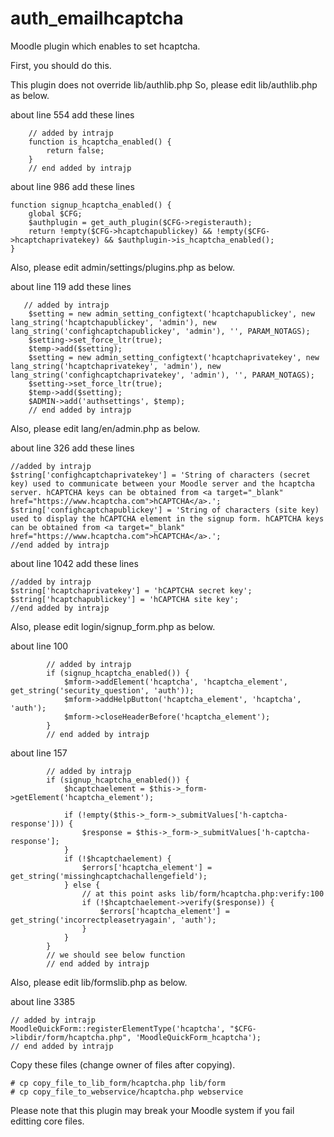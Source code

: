 # auth_emailhcaptcha
Moodle plugin which enables to set hcaptcha.

First, you should do this.

This plugin does not override lib/authlib.php
So, please edit lib/authlib.php as below.

about line 554
add these lines

```
    // added by intrajp
    function is_hcaptcha_enabled() {
        return false;
    }
    // end added by intrajp
```

about line 986
add these lines

```
function signup_hcaptcha_enabled() {
    global $CFG;
    $authplugin = get_auth_plugin($CFG->registerauth);
    return !empty($CFG->hcaptchapublickey) && !empty($CFG->hcaptchaprivatekey) && $authplugin->is_hcaptcha_enabled();
}
```

Also, please edit admin/settings/plugins.php as below.

about line 119
add these lines

```
   // added by intrajp
    $setting = new admin_setting_configtext('hcaptchapublickey', new lang_string('hcaptchapublickey', 'admin'), new lang_string('confighcaptchapublickey', 'admin'), '', PARAM_NOTAGS);
    $setting->set_force_ltr(true);
    $temp->add($setting);
    $setting = new admin_setting_configtext('hcaptchaprivatekey', new lang_string('hcaptchaprivatekey', 'admin'), new lang_string('confighcaptchaprivatekey', 'admin'), '', PARAM_NOTAGS);
    $setting->set_force_ltr(true);
    $temp->add($setting);
    $ADMIN->add('authsettings', $temp);
    // end added by intrajp
```

Also, please edit lang/en/admin.php as below.

about line 326
add these lines

```
//added by intrajp
$string['confighcaptchaprivatekey'] = 'String of characters (secret key) used to communicate between your Moodle server and the hcaptcha server. hCAPTCHA keys can be obtained from <a target="_blank" href="https://www.hcaptcha.com">hCAPTCHA</a>.';
$string['confighcaptchapublickey'] = 'String of characters (site key) used to display the hCAPTCHA element in the signup form. hCAPTCHA keys can be obtained from <a target="_blank" href="https://www.hcaptcha.com">hCAPTCHA</a>.';
//end added by intrajp
```

about line 1042
add these lines

```
//added by intrajp
$string['hcaptchaprivatekey'] = 'hCAPTCHA secret key';
$string['hcaptchapublickey'] = 'hCAPTCHA site key';
//end added by intrajp
```

Also, please edit login/signup_form.php as below.

about line 100

```
        // added by intrajp
        if (signup_hcaptcha_enabled()) {
            $mform->addElement('hcaptcha', 'hcaptcha_element', get_string('security_question', 'auth'));
            $mform->addHelpButton('hcaptcha_element', 'hcaptcha', 'auth');
            $mform->closeHeaderBefore('hcaptcha_element');
        }
        // end added by intrajp
```

about line 157

```
        // added by intrajp
        if (signup_hcaptcha_enabled()) {
            $hcaptchaelement = $this->_form->getElement('hcaptcha_element');

            if (!empty($this->_form->_submitValues['h-captcha-response'])) {
                $response = $this->_form->_submitValues['h-captcha-response'];
            }
            if (!$hcaptchaelement) {
                $errors['hcaptcha_element'] = get_string('missinghcaptchachallengefield');
            } else {
                // at this point asks lib/form/hcaptcha.php:verify:100
                if (!$hcaptchaelement->verify($response)) {
                    $errors['hcaptcha_element'] = get_string('incorrectpleasetryagain', 'auth');
                }
            }
        }
        // we should see below function
        // end added by intrajp
```

Also, please edit lib/formslib.php as below.

about line 3385

```
// added by intrajp
MoodleQuickForm::registerElementType('hcaptcha', "$CFG->libdir/form/hcaptcha.php", 'MoodleQuickForm_hcaptcha');
// end added by intrajp
```
Copy these files (change owner of files after copying).

```
# cp copy_file_to_lib_form/hcaptcha.php lib/form
# cp copy_file_to_webservice/hcaptcha.php webservice
```

Please note that this plugin may break your Moodle system if you fail editting core files. 
